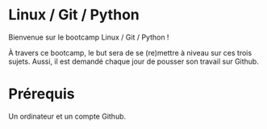 # Linux / Git / Python

Bienvenue sur le bootcamp Linux / Git / Python !

À travers ce bootcamp, le but sera de se (re)mettre à niveau sur ces trois sujets. Aussi, il est demandé chaque jour de pousser son travail sur Github.

# Prérequis

Un ordinateur et un compte Github.
